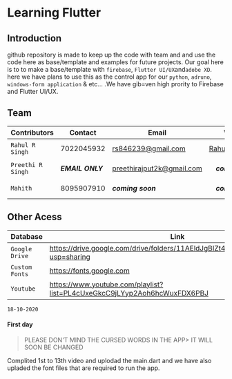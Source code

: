 # Learning Flutter

## Introduction 
github repository is made to keep up the code with team and and use the code here as base/template and examples for future projects. Our goal here is to to make a base/template with `firebase`, `Flutter UI/UX`and`adobe XD`. here we have plans to use this as the control app for our `python`, `adruno`, `windows-form application` & etc... .We have gib=ven high prority to Firebase and Flutter UI/UX.

## Team
| Contributors | Contact | Email | Website | GitHub | LinkedIn |
| --- | --- | --- | :---: | :---: | --- |
| `Rahul R Singh` | 7022045932 | rs846239@gmail.com | [RahulRSingh.com](http://rahulrsingh.com) | [rahulsingh97](github.com/rahulsingh97) | [Rahul R Singh](https://www.linkedin.com/in/rahul-r-singh-064915129)|
| `Preethi R Singh` | ***EMAIL ONLY*** | preethirajput2k@gmail.com | ***coming soon*** | [singhpriti5](github.com/singhpriti5)  | [Preethi Singh](http://www.linkedin.com/in/preethi-singh-a5a3b31a3)|
| `Mahith ` | 8095907910 | ***coming soon*** | ***coming soon*** | ***coming soon*** | ***coming soon*** |

## Other Acess
| Database | Link |
| --- | --- |
| `Google Drive` | https://drive.google.com/drive/folders/11AEldJgBIZt4j5ylrb93BXD3iXYjv197?usp=sharing |
| `Custom Fonts` | https://fonts.google.com |
| `Youtube` | https://www.youtube.com/playlist?list=PL4cUxeGkcC9jLYyp2Aoh6hcWuxFDX6PBJ |

`18-10-2020`
#### First day
> PLEASE DON'T MIND THE CURSED WORDS IN THE APP> IT WILL SOON BE CHANGED

Complited 1st to 13th video and uplodad the main.dart and we have also upladed the font files that are required to run the app. 
